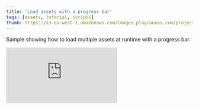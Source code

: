 ```yaml
---
title: 'Load assets with a progress bar'
tags: [assets, tutorial, scripts]
thumb: https://s3-eu-west-1.amazonaws.com/images.playcanvas.com/projects/12/436584/204B9A-image-75.jpg
---
```


Sample showing how to load multiple assets at runtime with a progress bar.

<div className="iframe-container">
    <iframe loading="lazy" src="https://playcanv.as/p/MGKfj6jm/" title="Load assets with a progress bar" webkitallowfullscreen="true" mozallowfullscreen="true" allow="autoplay" allowfullscreen="true" allowvr="" scrolling="no" frameborder="0" />
</div>
